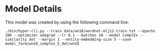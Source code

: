 
# Model Details

This model was created by using the following command line:

```
./bin/hyper-cli.py --train data/wn18/wordnet-mlj12-train.txt --epochs 100 --optimizer adagrad --lr 0.1 --batches 10 --model ComplEx --similarity dot --margin 1 --entity-embedding-size 5 --save model_farm/wn18_complex_5_dot/wn18
```
        